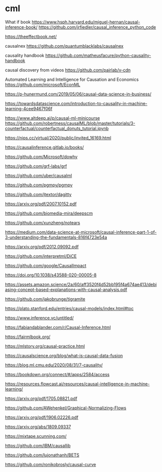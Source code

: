 # cml

What if book
https://www.hsph.harvard.edu/miguel-hernan/causal-inference-book/
https://github.com/jrfiedler/causal_inference_python_code

https://theeffectbook.net/

causalnex
https://github.com/quantumblacklabs/causalnex

causality handbook
https://github.com/matheusfacure/python-causality-handbook

causal discovery from videos
https://github.com/pairlab/v-cdn

Automated Learning and Intelligence for Causation and Economics
https://github.com/microsoft/EconML

https://p-hunermund.com/2019/05/06/causal-data-science-in-business/

https://towardsdatascience.com/introduction-to-causality-in-machine-learning-4cee9467f06f

https://www.altdeep.ai/p/causal-ml-minicourse 
https://github.com/robertness/causalML/blob/master/tutorials/3-counterfactual/counterfactual_donuts_tutorial.ipynb

https://nips.cc/virtual/2020/public/invited_16169.html

https://causalinference.gitlab.io/books/

https://github.com/Microsoft/dowhy

https://github.com/grf-labs/grf

https://github.com/uber/causalml

https://github.com/pgmpy/pgmpy

https://github.com/jtextor/dagitty

https://arxiv.org/pdf/2007.10152.pdf

https://github.com/biomedia-mira/deepscm

https://github.com/xunzheng/notears

https://medium.com/data-science-at-microsoft/causal-inference-part-1-of-3-understanding-the-fundamentals-816f4723e54a

https://arxiv.org/pdf/2012.09092.pdf

https://github.com/interpretml/DiCE

https://github.com/google/CausalImpact

https://doi.org/10.1038/s43588-020-00005-8

https://assets.amazon.science/2a/60/aff3520f4d52bb195f4a674ae413/debiasing-concept-based-explanations-with-causal-analysis.pdf

https://github.com/jakobrunge/tigramite

https://plato.stanford.edu/entries/causal-models/index.html#toc

https://www.inference.vc/untitled/

https://fabiandablander.com/r/Causal-Inference.html

https://fairmlbook.org/

https://mlstory.org/causal-practice.html

https://causalscience.org/blog/what-is-causal-data-fusion

https://blog.ml.cmu.edu/2020/08/31/7-causality/

https://bookdown.org/connect/#/apps/2584/access

https://resources.flowcast.ai/resources/causal-intelligence-in-machine-learning/

https://arxiv.org/pdf/1705.08821.pdf

https://github.com/AWehenkel/Graphical-Normalizing-Flows

https://arxiv.org/pdf/1906.02226.pdf

https://arxiv.org/abs/1809.09337

https://mixtape.scunning.com/

https://github.com/IBM/causallib

https://github.com/lujonathanh/BETS

https://github.com/ronikobrosly/causal-curve



